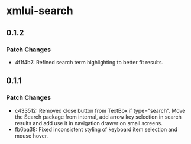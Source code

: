 # xmlui-search

## 0.1.2

### Patch Changes

- 4f1f4b7: Refined search term highlighting to better fit results.

## 0.1.1

### Patch Changes

- c433512: Removed close button from TextBox if type="search". Move the Search package from internal, add arrow key selection in search results and add use it in navigation drawer on small screens.
- fb6ba38: Fixed inconsistent styling of keyboard item selection and mouse hover.
